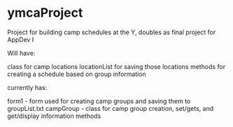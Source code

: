 # ymcaProject
Project for building camp schedules at the Y, doubles as final project for AppDev I

Will have:

  class for camp locations
  locationList for saving those locations
  methods for creating a schedule based on group information

currently has:

  form1 - form used for creating camp groups and saving them to groupList.txt
  campGroup - class for camp group creation, set/gets, and get/display information methods
